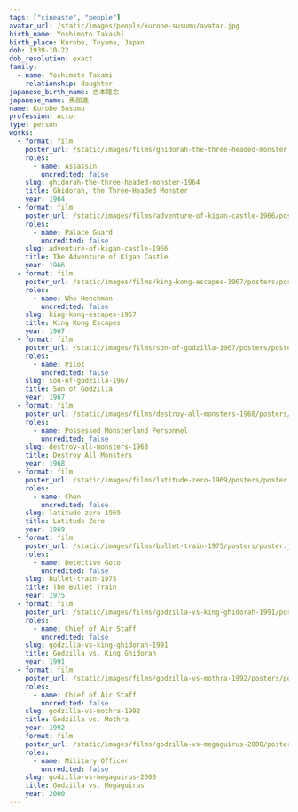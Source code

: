 ```yaml
---
tags: ["cineaste", "people"]
avatar_url: /static/images/people/kurobe-susumu/avatar.jpg
birth_name: Yoshimoto Takashi
birth_place: Kurobe, Toyama, Japan
dob: 1939-10-22
dob_resolution: exact
family:
  - name: Yoshimoto Takami
    relationship: daughter
japanese_birth_name: 吉本隆志
japanese_name: 黒部進
name: Kurobe Susumu
profession: Actor
type: person
works:
  - format: film
    poster_url: /static/images/films/ghidorah-the-three-headed-monster-1964/posters/poster.jpg
    roles:
      - name: Assassin
        uncredited: false
    slug: ghidorah-the-three-headed-monster-1964
    title: Ghidorah, the Three-Headed Monster
    year: 1964
  - format: film
    poster_url: /static/images/films/adventure-of-kigan-castle-1966/posters/poster.jpg
    roles:
      - name: Palace Guard
        uncredited: false
    slug: adventure-of-kigan-castle-1966
    title: The Adventure of Kigan Castle
    year: 1966
  - format: film
    poster_url: /static/images/films/king-kong-escapes-1967/posters/poster.jpg
    roles:
      - name: Who Henchman
        uncredited: false
    slug: king-kong-escapes-1967
    title: King Kong Escapes
    year: 1967
  - format: film
    poster_url: /static/images/films/son-of-godzilla-1967/posters/poster.jpg
    roles:
      - name: Pilot
        uncredited: false
    slug: son-of-godzilla-1967
    title: Son of Godzilla
    year: 1967
  - format: film
    poster_url: /static/images/films/destroy-all-monsters-1968/posters/poster.jpg
    roles:
      - name: Possessed Monsterland Personnel
        uncredited: false
    slug: destroy-all-monsters-1968
    title: Destroy All Monsters
    year: 1968
  - format: film
    poster_url: /static/images/films/latitude-zero-1969/posters/poster.jpg
    roles:
      - name: Chen
        uncredited: false
    slug: latitude-zero-1969
    title: Latitude Zero
    year: 1969
  - format: film
    poster_url: /static/images/films/bullet-train-1975/posters/poster.jpg
    roles:
      - name: Detective Goto
        uncredited: false
    slug: bullet-train-1975
    title: The Bullet Train
    year: 1975
  - format: film
    poster_url: /static/images/films/godzilla-vs-king-ghidorah-1991/posters/poster.jpg
    roles:
      - name: Chief of Air Staff
        uncredited: false
    slug: godzilla-vs-king-ghidorah-1991
    title: Godzilla vs. King Ghidorah
    year: 1991
  - format: film
    poster_url: /static/images/films/godzilla-vs-mothra-1992/posters/poster.jpg
    roles:
      - name: Chief of Air Staff
        uncredited: false
    slug: godzilla-vs-mothra-1992
    title: Godzilla vs. Mothra
    year: 1992
  - format: film
    poster_url: /static/images/films/godzilla-vs-megaguirus-2000/posters/poster.jpg
    roles:
      - name: Military Officer
        uncredited: false
    slug: godzilla-vs-megaguirus-2000
    title: Godzilla vs. Megaguirus
    year: 2000
---
```

